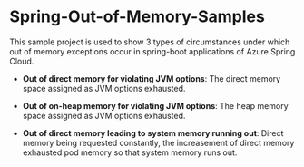 # Spring-Out-of-Memory-Samples
This sample project is used to show 3 types of circumstances under which out of memory exceptions occur in spring-boot applications of Azure Spring Cloud.

- **Out of direct memory for violating JVM options**:
  The direct memory space assigned as JVM options exhausted.

- **Out of on-heap memory for violating JVM options**:
  The heap memory space assigned as JVM options exhausted.

- **Out of direct memory leading to system memory running out**:
  Direct memory being requested constantly, the increasement of direct memory exhausted pod memory so that system memory runs out.



